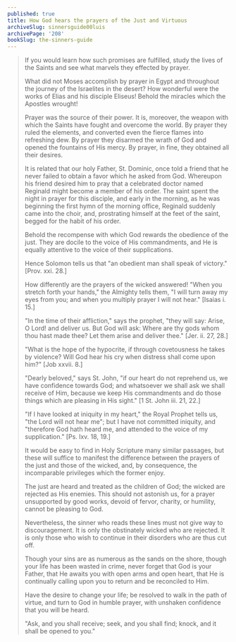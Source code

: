 ```yaml
---
published: true
title: How God hears the prayers of the Just and Virtuous
archiveSlug: sinnersguide00luis
archivePage: '208'
bookSlug: the-sinners-guide
---
```


> If you would learn how such promises are fulfilled, study the lives of the Saints and see what marvels they effected by prayer.
>
> What did not Moses accomplish by prayer in Egypt and throughout the journey of the Israelites in the desert? How wonderful were the works of Elias and his disciple Eliseus! Behold the miracles which the Apostles wrought!
>
> Prayer was the source of their power. It is, moreover, the weapon with which the Saints have fought and overcome the world. By prayer they ruled the elements, and converted even the fierce flames into refreshing dew. By prayer they disarmed the wrath of God and opened the fountains of His mercy. By prayer, in fine, they obtained all their desires.
>
> It is related that our holy Father, St. Dominic, once told a friend that he never failed to obtain a favor which he asked from God. Whereupon his friend desired him to pray that a celebrated doctor named Reginald might become a member of his order. The saint spent the night in prayer for this disciple, and early in the morning, as he was beginning the first hymn of the morning office, Reginald suddenly came into the choir, and, prostrating himself at the feet of the saint, begged for the habit of his order.
>
> Behold the recompense with which God rewards the obedience of the just. They are docile to the voice of His commandments, and He is equally attentive to the voice of their supplications.
>
> Hence Solomon tells us that "an obedient man shall speak of victory." [Prov. xxi. 28.]
>
> How differently are the prayers of the wicked answered! "When you stretch forth your
hands," the Almighty tells them, "I will turn away my eyes from you; and when you multiply prayer I will not hear." [Isaias i. 15.]
>
> "In the time of their affliction," says the prophet, "they will say: Arise, O Lord! and deliver us. But God will ask: Where are thy gods whom thou hast made thee? Let them arise and deliver thee." [Jer. ii. 27, 28.]
>
> "What is the hope of the hypocrite, if through covetousness he takes by violence? Will God hear his cry when distress shall come upon him?" [Job xxvii. 8.]
>
> "Dearly beloved," says St. John, "if our heart do not reprehend us, we have confidence towards God; and whatsoever we shall ask we shall receive of Him, because we keep His commandments and do those things which are pleasing in His sight." [1 St. John iii. 21, 22.]
>
> "If I have looked at iniquity in my heart," the Royal Prophet tells us, "the Lord will not hear me"; but I have not committed iniquity, and "therefore God hath heard me, and attended to the voice of my supplication." [Ps. lxv. 18, 19.]
>
> It would be easy to find in Holy Scripture many similar passages, but these will suffice to manifest the difference between the prayers of the just and those of the wicked, and, by consequence, the incomparable privileges which the former enjoy.
>
> The just are heard and treated as the children of God; the wicked are rejected as His enemies. This should not astonish us, for a prayer unsupported by good works, devoid of fervor, charity, or humility, cannot be pleasing to God.
>
> Nevertheless, the sinner who reads these lines must not give way to discouragement. It is only the obstinately wicked who are rejected. It is only those who wish to continue in their disorders who are thus cut off.
>
> Though your sins are as numerous as the sands on the shore, though your life has been wasted in crime, never forget that God is your Father, that He awaits you with open arms and open heart, that He is continually calling upon you to return and be reconciled to Him.
>
> Have the desire to change your life; be resolved to walk in the path of virtue, and turn to God in humble prayer, with unshaken confidence that you will be heard.
>
> "Ask, and you shall receive; seek, and you shall find; knock, and it shall be opened to you."

